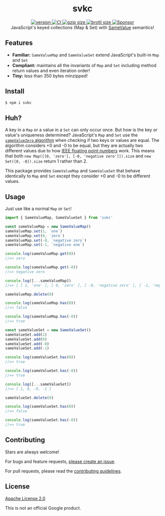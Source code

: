 <h1 align="center">
  svkc
</h1>

<div align="center">
  <a href="https://npmjs.org/package/svkc">
    <img src="https://badgen.net/npm/v/svkc" alt="version" />
  </a>
  <a href="https://github.com/TomerAberbach/svkc/actions">
    <img src="https://github.com/TomerAberbach/svkc/workflows/CI/badge.svg" alt="CI" />
  </a>
  <a href="https://unpkg.com/svkc/dist/index.min.js">
    <img src="https://deno.bundlejs.com/?q=svkc&badge" alt="gzip size" />
  </a>
  <a href="https://unpkg.com/svkc/dist/index.min.js">
    <img src="https://deno.bundlejs.com/?q=svkc&config={%22compression%22:{%22type%22:%22brotli%22}}&badge" alt="brotli size" />
  </a>
  <a href="https://github.com/sponsors/TomerAberbach">
    <img src="https://img.shields.io/static/v1?label=Sponsor&message=%E2%9D%A4&logo=GitHub&color=%23fe8e86" alt="Sponsor">
  </a>
</div>

<div align="center">
  JavaScript's keyed collections (Map & Set) with <a href="https://developer.mozilla.org/en-US/docs/Web/JavaScript/Equality_comparisons_and_sameness">SameValue</a> semantics!
</div>

## Features

- **Familiar:** `SameValueMap` and `SameValueSet` extend JavaScript's built-in
  `Map` and `Set`
- **Compliant:** maintains all the invariants of `Map` and `Set` including
  method return values and even iteration order!
- **Tiny:** less than 350 bytes minzipped!

## Install

```sh
$ npm i svkc
```

## Huh?

A key in a `Map` or a value in a `Set` can only occur once. But how is the key
or value's uniqueness determined? JavaScript's `Map` and `Set` use the
[`sameValueZero` algorithm](https://developer.mozilla.org/en-US/docs/Web/JavaScript/Equality_comparisons_and_sameness#same-value-zero_equality)
when checking if two keys or values are equal. The algorithm considers +0 and -0
to be equal, but they are actually two different values due to how
[IEEE floating point numbers](https://www.johndcook.com/blog/2010/06/15/why-computers-have-signed-zero)
work. This means that both `new Map([[0, 'zero'], [-0, 'negative zero']]).size`
and `new Set([0, -0]).size` return 1 rather than 2.

This package provides `SameValueMap` and `SameValueSet` that behave identically
to `Map` and `Set` except they consider +0 and -0 to be different values.

## Usage

Just use like a normal `Map` or `Set`!

```js
import { SameValueMap, SameValueSet } from 'svkc'

const sameValueMap = new SameValueMap()
sameValueMap.set(1, `one`)
sameValueMap.set(0, `zero`)
sameValueMap.set(-0, `negative zero`)
sameValueMap.set(-1, `negative one`)

console.log(sameValueMap.get(0))
//=> zero

console.log(sameValueMap.get(-0))
//=> negative zero

console.log([...sameValueMap])
//=> [ [ 1, 'one' ], [ 0, 'zero' ], [ -0, 'negative zero' ], [ -1, 'negative one' ] ]

sameValueMap.delete(0)

console.log(sameValueMap.has(0))
//=> false

console.log(sameValueMap.has(-0))
//=> true

const sameValueSet = new SameValueSet()
sameValueSet.add(1)
sameValueSet.add(0)
sameValueSet.add(-0)
sameValueSet.add(-1)

console.log(sameValueSet.has(0))
//=> true

console.log(sameValueSet.has(-0))
//=> true

console.log([...sameValueSet])
//=> [ 1, 0, -0, -1 ]

sameValueSet.delete(0)

console.log(sameValueSet.has(0))
//=> false

console.log(sameValueSet.has(-0))
//=> true
```

## Contributing

Stars are always welcome!

For bugs and feature requests,
[please create an issue](https://github.com/TomerAberbach/svkc/issues/new).

For pull requests, please read the
[contributing guidelines](https://github.com/TomerAberbach/svkc/blob/main/contributing.md).

## License

[Apache License 2.0](https://github.com/TomerAberbach/svkc/blob/main/license)

This is not an official Google product.
